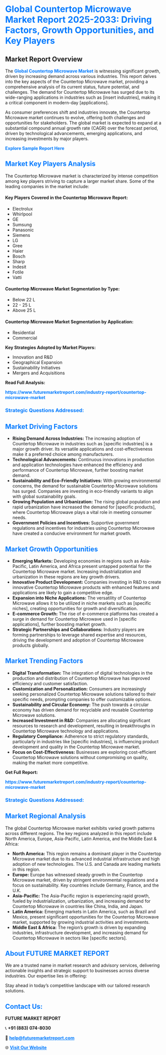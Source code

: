 <h1 style="color: #007BFF;">Global Countertop Microwave Market Report 2025-2033: Driving Factors, Growth Opportunities, and Key Players</h1>

<section id="overview">
<h2>Market Report Overview</h2>
<p>The <a href="https://www.futuremarketreport.com/industry-report/countertop-microwave-market" style="color: #007BFF; text-decoration: none;"><strong>Global Countertop Microwave Market</strong></a> is witnessing significant growth, driven by increasing demand across various industries. This report delves into the key aspects of the Countertop Microwave market, providing a comprehensive analysis of its current status, future potential, and challenges. The demand for Countertop Microwave has surged due to its wide-ranging applications in industries such as [insert industries], making it a critical component in modern-day [applications].</p>
<p>As consumer preferences shift and industries innovate, the Countertop Microwave market continues to evolve, offering both challenges and opportunities for stakeholders. The global market is expected to expand at a substantial compound annual growth rate (CAGR) over the forecast period, driven by technological advancements, emerging applications, and increasing investments by major players.</p>
</section>

<section id="overview">
<p><a href="https://www.futuremarketreport.com/request-sample/reportId=40509" style="color: #007BFF; text-decoration: none;"><strong>Explore Sample Report Here</strong></a></p>
</section>

<section id="key-players">
<h2 style="color: #007BFF;">Market Key Players Analysis</h2>
<p>The Countertop Microwave market is characterized by intense competition among key players striving to capture a larger market share. Some of the leading companies in the market include:</p>
<h4>Key Players Covered in the Countertop Microwave Report:</h4>
<ul><li>Electrolux</li><li>Whirlpool</li><li>GE</li><li>Sumsung</li><li>Panasonic</li><li>Siemens</li><li>LG</li><li>Gree</li><li>Haier</li><li>Bosch</li><li>Sharp</li><li>Indesit</li><li>Fotile</li><li>Vatti</li></ul>
<h4>Countertop Microwave Market Segmentation by Type:</h4>
<ul><li>Below 22 L</li><li>22 - 25 L</li><li>Above 25 L</li></ul>

<h4>Countertop Microwave Market Segmentation by Application:</h4>
<ul><li>Residential</li><li>Commercial</li></ul>
<p><strong>Key Strategies Adopted by Market Players:</strong></p>
<ul>
<li>Innovation and R&D</li>
<li>Geographical Expansion</li>
<li>Sustainability Initiatives</li>
<li>Mergers and Acquisitions</li>
</ul>
</section>

<section>
<p><strong>Read Full Analysis: </strong></p><a href="https://www.futuremarketreport.com/industry-report/countertop-microwave-market" style="color: #007BFF; text-decoration: none;"><strong>https://www.futuremarketreport.com/industry-report/countertop-microwave-market</strong></a>
<h3 style="color: #007BFF;">Strategic Questions Addressed:</h3>
</section>

<section id="driving-factors">
<h2 style="color: #007BFF;">Market Driving Factors</h2>
<ul>
<li><strong>Rising Demand Across Industries:</strong> The increasing adoption of Countertop Microwave in industries such as [specific industries] is a major growth driver. Its versatile applications and cost-effectiveness make it a preferred choice among manufacturers.</li>
<li><strong>Technological Advancements:</strong> Continuous innovations in production and application technologies have enhanced the efficiency and performance of Countertop Microwave, further boosting market demand.</li>
<li><strong>Sustainability and Eco-Friendly Initiatives:</strong> With growing environmental concerns, the demand for sustainable Countertop Microwave solutions has surged. Companies are investing in eco-friendly variants to align with global sustainability goals.</li>
<li><strong>Growing Population and Urbanization:</strong> The rising global population and rapid urbanization have increased the demand for [specific products], where Countertop Microwave plays a vital role in meeting consumer needs.</li>
<li><strong>Government Policies and Incentives:</strong> Supportive government regulations and incentives for industries using Countertop Microwave have created a conducive environment for market growth.</li>
</ul>
</section>

<section id="growth-opportunities">
<h2 style="color: #007BFF;">Market Growth Opportunities</h2>
<ul>
<li><strong>Emerging Markets:</strong> Developing economies in regions such as Asia-Pacific, Latin America, and Africa present untapped potential for the Countertop Microwave market. Increasing industrialization and urbanization in these regions are key growth drivers.</li>
<li><strong>Innovative Product Development:</strong> Companies investing in R&D to create innovative Countertop Microwave products with enhanced features and applications are likely to gain a competitive edge.</li>
<li><strong>Expansion into Niche Applications:</strong> The versatility of Countertop Microwave allows it to be utilized in niche markets such as [specific niches], creating opportunities for growth and diversification.</li>
<li><strong>E-commerce Growth:</strong> The rise of e-commerce platforms has created a surge in demand for Countertop Microwave used in [specific applications], further boosting market growth.</li>
<li><strong>Strategic Partnerships and Collaborations:</strong> Industry players are forming partnerships to leverage shared expertise and resources, driving the development and adoption of Countertop Microwave products globally.</li>
</ul>
</section>

<section id="trending-factors">
<h2 style="color: #007BFF;">Market Trending Factors</h2>
<ul>
<li><strong>Digital Transformation:</strong> The integration of digital technologies in the production and distribution of Countertop Microwave has improved efficiency and customer satisfaction.</li>
<li><strong>Customization and Personalization:</strong> Consumers are increasingly seeking personalized Countertop Microwave solutions tailored to their specific needs, prompting companies to offer customizable options.</li>
<li><strong>Sustainability and Circular Economy:</strong> The push towards a circular economy has driven demand for recyclable and reusable Countertop Microwave solutions.</li>
<li><strong>Increased Investment in R&D:</strong> Companies are allocating significant resources to research and development, resulting in breakthroughs in Countertop Microwave technology and applications.</li>
<li><strong>Regulatory Compliance:</strong> Adherence to strict regulatory standards, particularly in industries like [specific industries], is influencing product development and quality in the Countertop Microwave market.</li>
<li><strong>Focus on Cost-Effectiveness:</strong> Businesses are exploring cost-efficient Countertop Microwave solutions without compromising on quality, making the market more competitive.</li>
</ul>
</section>

<section>
<p><strong>Get Full Report: </strong></p><a href="https://www.futuremarketreport.com/industry-report/countertop-microwave-market" style="color: #007BFF; text-decoration: none;"><strong>https://www.futuremarketreport.com/industry-report/countertop-microwave-market</strong></a>
<h3 style="color: #007BFF;">Strategic Questions Addressed:</h3>
</section>


<section id="regional-analysis">
<h2 style="color: #007BFF;">Market Regional Analysis</h2>
<p>The global Countertop Microwave market exhibits varied growth patterns across different regions. The key regions analyzed in this report include North America, Europe, Asia-Pacific, Latin America, and the Middle East & Africa:</p>
<ul>
<li><strong>North America:</strong> This region remains a dominant player in the Countertop Microwave market due to its advanced industrial infrastructure and high adoption of new technologies. The U.S. and Canada are leading markets in this region.</li>
<li><strong>Europe:</strong> Europe has witnessed steady growth in the Countertop Microwave market, driven by stringent environmental regulations and a focus on sustainability. Key countries include Germany, France, and the U.K.</li>
<li><strong>Asia-Pacific:</strong> The Asia-Pacific region is experiencing rapid growth, fueled by industrialization, urbanization, and increasing demand for Countertop Microwave in countries like China, India, and Japan.</li>
<li><strong>Latin America:</strong> Emerging markets in Latin America, such as Brazil and Mexico, present significant opportunities for the Countertop Microwave market, supported by growing industrial activities and investments.</li>
<li><strong>Middle East & Africa:</strong> The region’s growth is driven by expanding industries, infrastructure development, and increasing demand for Countertop Microwave in sectors like [specific sectors].</li>
</ul>
</section>

<footer>
<h2 style="color: #007BFF;">About FUTURE MARKET REPORT</h2>
<p>We are a trusted name in market research and advisory services, delivering actionable insights and strategic support to businesses across diverse industries. Our expertise lies in offering:</p>

<p>Stay ahead in today’s competitive landscape with our tailored research solutions.</p>

<h2 style="color: #007BFF;">Contact Us:</h2>
<p><strong>FUTURE MARKET REPORT</strong></p>
<p>📞 <strong>+91 (883) 074-8030</strong></p>
<p>📧 <strong><a href="mailto:help@futuremarketreport.com" style="color: #007BFF;">help@futuremarketreport.com</a></strong></p>
<p>🌐 <strong><a href="https://www.futuremarketreport.com/" style="color: #007BFF;">Visit Our Website</a></strong></p>
</footer>